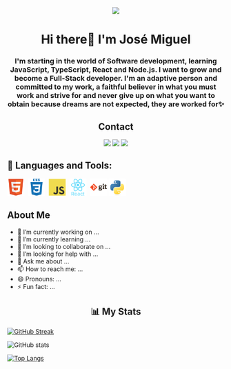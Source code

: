 <div id="header" align="center">
    <img src="https://user-images.githubusercontent.com/108826299/187052739-51c28d20-d30f-4850-a8ee-69729ea10e58.gif" width="300"/>
    <h1 align="center">Hi there👋 I'm José Miguel </h1>
    <h3 align="center">I'm starting in the world of Software development, learning JavaScript, TypeScript, React and Node.js. I want to grow and become a Full-Stack developer. I'm an adaptive person and committed to my work, a faithful believer in what you must work and strive for and never give up on what you want to obtain because dreams are not expected, they are worked for✨ </h3>
</div>

 <div id="header" align="center"> 
<h2 align="center">Contact </h2>

 <a href="https://www.linkedin.com/in/josé-miguel-romero-hernández-249b31166/" target="_blank"><img src="https://img.shields.io/badge/-LinkedIn-%230077B5?style=for-the-badge&logo=linkedin&logoColor=white" target="_blank"></a>
<a href = "mailto:josemiguelr543@gmail.com"><img src="https://img.shields.io/badge/-Gmail-%23333?style=for-the-badge&logo=gmail&logoColor=white" target="_blank"></a>
<a href="https://instagram.com/jose_mro18" target="_blank"><img src="https://img.shields.io/badge/-Instagram-%23E4405F?style=for-the-badge&logo=instagram&logoColor=white" target="_blank"></a>
 </div>

  
<div align="left">
    <h2>🔨 Languages and Tools:</h2>
    <div>
        <img src="https://github.com/devicons/devicon/blob/master/icons/html5/html5-original.svg" title="HTML5" alt="HTML" width="40" height="40"/>&nbsp;
        <img src="https://github.com/devicons/devicon/blob/master/icons/css3/css3-plain-wordmark.svg"  title="CSS3" alt="CSS" width="40" height="40"/>&nbsp;
        <img src="https://github.com/devicons/devicon/blob/master/icons/javascript/javascript-original.svg" title="JavaScript" alt="JavaScript" width="40"      height="40"/>&nbsp;
        <img src="https://github.com/devicons/devicon/blob/master/icons/react/react-original-wordmark.svg" title="React" alt="React" width="40" height="40"/>&nbsp;
        <img src="https://github.com/devicons/devicon/blob/master/icons/git/git-original-wordmark.svg" title="Git" **alt="Git" width="40" height="40"/>
        <img src="https://github.com/devicons/devicon/blob/master/icons/python/python-original.svg" title="Git" **alt="Git" width="40" height="40"/>
      </div>
</div>


<div >
<h2>About Me </h2>

- 🔭 I’m currently working on ...
- 🌱 I’m currently learning ...
- 👯 I’m looking to collaborate on ...
- 🤔 I’m looking for help with ...
- 💬 Ask me about ...
- 📫 How to reach me: ...
- 😄 Pronouns: ...
- ⚡ Fun fact: ...

</div>
</div>
<h2 align="center">📊 My Stats </h2>

[![GitHub Streak](http://github-readme-streak-stats.herokuapp.com?user=JoseMiguel22&theme=onedark)](https://git.io/streak-stats)

![GitHub stats](https://github-readme-stats.vercel.app/api?username=JoseMiguel22&show_icons=true&theme=radical)

[![Top Langs](https://github-readme-stats.vercel.app/api/top-langs/?username=JoseMiguel22&theme=tokyonight)](https://github.com/anuraghazra/github-readme-stats)
</div>

